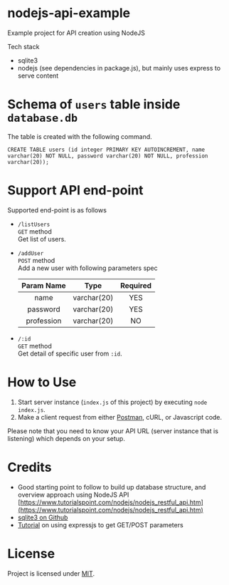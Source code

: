 # nodejs-api-example

Example project for API creation using NodeJS

Tech stack

* sqlite3
* nodejs (see dependencies in package.js), but mainly uses express to serve content

# Schema of `users` table inside `database.db`

The table is created with the following command.  

```
CREATE TABLE users (id integer PRIMARY KEY AUTOINCREMENT, name varchar(20) NOT NULL, password varchar(20) NOT NULL, profession varchar(20));
```

# Support API end-point

Supported end-point is as follows

* `/listUsers`  
   `GET` method  
   Get list of users.

* `/addUser`  
   `POST` method  
   Add a new user with following parameters spec  

   | Param Name | Type | Required |  
   |:---:|:---:|:---:|
   | name | varchar(20) | YES |  
   | password | varchar(20) | YES |  
   | profession | varchar(20) | NO |

* `/:id`  
   `GET` method  
   Get detail of specific user from `:id`.

# How to Use

1. Start server instance (`index.js` of this project) by executing `node index.js`.
2. Make a client request from either [Postman](https://www.getpostman.com/apps), cURL, or Javascript code.

Please note that you need to know your API URL (server instance that is listening) which depends on your setup.

# Credits

* Good starting point to follow to build up database structure, and overview approach using NodeJS API [https://www.tutorialspoint.com/nodejs/nodejs_restful_api.htm](https://www.tutorialspoint.com/nodejs/nodejs_restful_api.htm)
* [sqlite3 on Github](https://github.com/mapbox/node-sqlite3)
* [Tutorial](https://scotch.io/tutorials/use-expressjs-to-get-url-and-post-parameters) on using expressjs to get GET/POST parameters

# License

Project is licensed under [MIT](https://github.com/haxpor/nodejs-api-example/blob/master/LICENSE).
